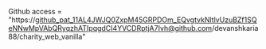 Github access = "https://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@github.com/devanshkaria88/charity_web_vanilla"
